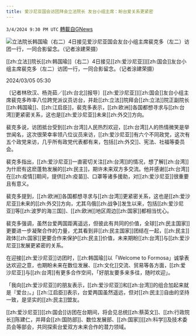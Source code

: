 ```yaml
---
title: 爱沙尼亚国会访团拜会立法院长 友台小组主席：盼台爱关系更紧密
---
```

`3/4/2024 9:30 PM UTC` [轉載自GNews](https://gnews.org/articles/2364920)

![立法院长韩国瑜（右二）4日接见爱沙尼亚国会友台小组主席裴克多（左二）访团一行，一同合影留念。（记者涂建荣摄）](https://img.ltn.com.tw/Upload/news/600/2024/03/05/85.jpg "立法院长韩国瑜（右二）4日接见爱沙尼亚国会友台小组主席裴克多（左二）访团一行，一同合影留念。（记者涂建荣摄）")

[[zh:立法]]院长[[zh:韩国瑜]]（右二）4日接见[[zh:爱沙尼亚]][[zh:国会]]友台小组主席裴克多（左二）访团一行，一同合影留念。（记者涂建荣摄）

2024/03/05 05:30

〔记者林欣汉、杨尧茹／[[zh:台北]]报导〕[[zh:爱沙尼亚]][[zh:国会]]友台小组主席裴克多昨率八位跨党派议员访台，并赴[[zh:立法]]院拜会[[zh:立法]]院正副院长[[zh:韩国瑜]]、[[zh:江启臣]]，裴克多表示，[[zh:欧洲]]各国都想寻求与[[zh:台湾]]更紧密关系，这也是[[zh:爱沙尼亚]]未来[[zh:外交]]方向。

裴克多说，访团抵台受到[[zh:台湾]]人民热烈欢迎，[[zh:台湾]]人的热情微笑是举世闻名，这次很荣幸率领八位议员来访，[[zh:爱沙尼亚]]有六个不同政党，这次有五个政党来访，几乎所有政党代表都有来，包括[[zh:外交]]、宪法、社福等委员会。

裴克多指出，[[zh:爱沙尼亚]]一直密切关注[[zh:台湾]]的情况，想了解[[zh:台湾]]为什麽有这麽蓬勃发展的[[zh:民主]]，期许未来双方多交流。他并感谢[[zh:台湾]]在[[zh:疫情]]期间，提供[[zh:疫苗]]、口罩等诸多援助，对[[zh:爱沙尼亚]]很重要且有意义。

裴克多提到，[[zh:欧洲]]各国都想寻求与[[zh:台湾]]更紧密关系，这也是[[zh:爱沙尼亚]]未来的[[zh:外交]]方向，尤其乌俄[[zh:战争]]发生以来，包括[[zh:爱沙尼亚]]等[[zh:波罗的海三国]]、[[zh:欧洲]]地区周边[[zh:国家]]都相当忧心。

裴克多强调，虽然台爱两国距离遥远，但彼此有共同的价值，全球[[zh:民主国家]]更要进一步凝聚合作的力量，尤其看到非[[zh:民主国家]]团结在一起，[[zh:民主]]政体[[zh:国家]]更要合作来保护[[zh:民主]]价值，未来期盼[[zh:台湾]]与[[zh:爱沙尼亚]]发展更紧密的关系。

在迎接[[zh:爱沙尼亚]]访团时，[[zh:韩国瑜]]以「Welcome to Formosa」诚挚表达欢迎之意，也期盼未来在数位发展、[[zh:文化]]交流、贸易等各方面，[[zh:爱沙尼亚]]与[[zh:台湾]]有更多合作空间，「好朋友要多来多往，随时欢迎」。

「我向[[zh:爱沙尼亚]]的朋友表示，[[zh:爱沙尼亚]]和[[zh:台湾]]的组合加起来就是『爱台』。」[[zh:江启臣]]表示，台爱两国虽然遥远，但对[[zh:民主]]自由的坚持一致，是坚实的[[zh:民主]]盟友。

[[zh:爱沙尼亚]][[zh:国会]]访团在台期间，将会见总统[[zh:蔡英文]]、[[zh:行政院长]]陈建仁，并拜会[[zh:国防部]]、数位发展部、[[zh:国家]][[zh:科学]]及技术委员会等部会，共同探索台爱双方未来合作的潜力领域。
